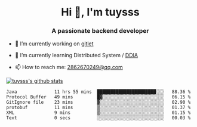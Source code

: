 <h1 align="center">Hi 👋, I'm tuysss</h1>
<h3 align="center">A passionate backend developer </h3>

- 🔭 I’m currently working on [gitlet](https://github.com/tuysss/cs61b-sp21)

- 🌱 I’m currently learning Distributed System / [DDIA](https://github.com/Vonng/ddia)
    
- 📫 How to reach me: 2862670249@qq.com

[![tuysss's github stats](https://github-readme-stats.vercel.app/api?username=tuysss)](https://github.com/tuysss/github-readme-stats)

<!--START_SECTION:waka-->

```text
Java              11 hrs 55 mins  ██████████████████████░░░   88.36 %
Protocol Buffer   49 mins         █▓░░░░░░░░░░░░░░░░░░░░░░░   06.15 %
GitIgnore file    23 mins         ▓░░░░░░░░░░░░░░░░░░░░░░░░   02.90 %
protobuf          11 mins         ▒░░░░░░░░░░░░░░░░░░░░░░░░   01.37 %
XML               9 mins          ▒░░░░░░░░░░░░░░░░░░░░░░░░   01.15 %
Text              0 secs          ░░░░░░░░░░░░░░░░░░░░░░░░░   00.03 %
```

<!--END_SECTION:waka-->
